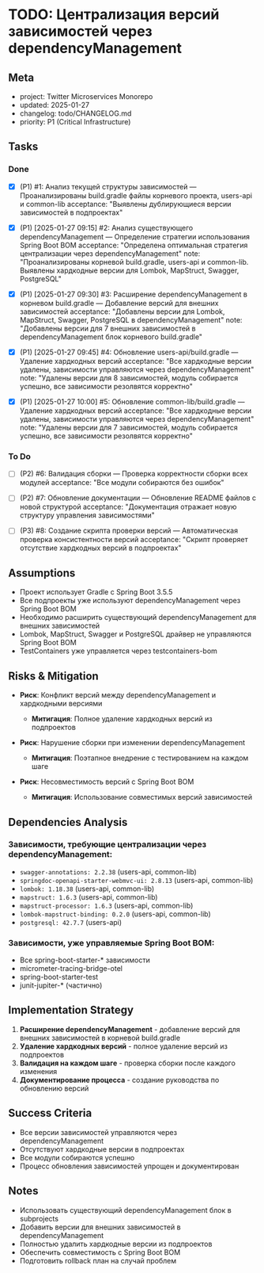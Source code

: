 # TODO: Централизация версий зависимостей через dependencyManagement

## Meta
- project: Twitter Microservices Monorepo
- updated: 2025-01-27
- changelog: todo/CHANGELOG.md
- priority: P1 (Critical Infrastructure)

## Tasks

### Done
- [x] (P1) #1: Анализ текущей структуры зависимостей — Проанализированы build.gradle файлы корневого проекта, users-api и common-lib
  acceptance: "Выявлены дублирующиеся версии зависимостей в подпроектах"

- [x] (P1) [2025-01-27 09:15] #2: Анализ существующего dependencyManagement — Определение стратегии использования Spring Boot BOM
  acceptance: "Определена оптимальная стратегия централизации через dependencyManagement"
  note: "Проанализированы корневой build.gradle, users-api и common-lib. Выявлены хардкодные версии для Lombok, MapStruct, Swagger, PostgreSQL"

- [x] (P1) [2025-01-27 09:30] #3: Расширение dependencyManagement в корневом build.gradle — Добавление версий для внешних зависимостей
  acceptance: "Добавлены версии для Lombok, MapStruct, Swagger, PostgreSQL в dependencyManagement"
  note: "Добавлены версии для 7 внешних зависимостей в dependencyManagement блок корневого build.gradle"

- [x] (P1) [2025-01-27 09:45] #4: Обновление users-api/build.gradle — Удаление хардкодных версий
  acceptance: "Все хардкодные версии удалены, зависимости управляются через dependencyManagement"
  note: "Удалены версии для 8 зависимостей, модуль собирается успешно, все зависимости резолвятся корректно"

- [x] (P1) [2025-01-27 10:00] #5: Обновление common-lib/build.gradle — Удаление хардкодных версий
  acceptance: "Все хардкодные версии удалены, зависимости управляются через dependencyManagement"
  note: "Удалены версии для 7 зависимостей, модуль собирается успешно, все зависимости резолвятся корректно"

### To Do

- [ ] (P2) #6: Валидация сборки — Проверка корректности сборки всех модулей
  acceptance: "Все модули собираются без ошибок"

- [ ] (P2) #7: Обновление документации — Обновление README файлов с новой структурой
  acceptance: "Документация отражает новую структуру управления зависимостями"

- [ ] (P3) #8: Создание скрипта проверки версий — Автоматическая проверка консистентности версий
  acceptance: "Скрипт проверяет отсутствие хардкодных версий в подпроектах"

## Assumptions
- Проект использует Gradle с Spring Boot 3.5.5
- Все подпроекты уже используют dependencyManagement через Spring Boot BOM
- Необходимо расширить существующий dependencyManagement для внешних зависимостей
- Lombok, MapStruct, Swagger и PostgreSQL драйвер не управляются Spring Boot BOM
- TestContainers уже управляется через testcontainers-bom

## Risks & Mitigation
- **Риск**: Конфликт версий между dependencyManagement и хардкодными версиями
  - **Митигация**: Полное удаление хардкодных версий из подпроектов

- **Риск**: Нарушение сборки при изменении dependencyManagement
  - **Митигация**: Поэтапное внедрение с тестированием на каждом шаге

- **Риск**: Несовместимость версий с Spring Boot BOM
  - **Митигация**: Использование совместимых версий зависимостей

## Dependencies Analysis
### Зависимости, требующие централизации через dependencyManagement:
- `swagger-annotations: 2.2.38` (users-api, common-lib)
- `springdoc-openapi-starter-webmvc-ui: 2.8.13` (users-api, common-lib)
- `lombok: 1.18.38` (users-api, common-lib)
- `mapstruct: 1.6.3` (users-api, common-lib)
- `mapstruct-processor: 1.6.3` (users-api, common-lib)
- `lombok-mapstruct-binding: 0.2.0` (users-api, common-lib)
- `postgresql: 42.7.7` (users-api)

### Зависимости, уже управляемые Spring Boot BOM:
- Все spring-boot-starter-* зависимости
- micrometer-tracing-bridge-otel
- spring-boot-starter-test
- junit-jupiter-* (частично)

## Implementation Strategy
1. **Расширение dependencyManagement** - добавление версий для внешних зависимостей в корневой build.gradle
2. **Удаление хардкодных версий** - полное удаление версий из подпроектов
3. **Валидация на каждом шаге** - проверка сборки после каждого изменения
4. **Документирование процесса** - создание руководства по обновлению версий

## Success Criteria
- Все версии зависимостей управляются через dependencyManagement
- Отсутствуют хардкодные версии в подпроектах
- Все модули собираются успешно
- Процесс обновления зависимостей упрощен и документирован

## Notes
- Использовать существующий dependencyManagement блок в subprojects
- Добавить версии для внешних зависимостей в dependencyManagement
- Полностью удалить хардкодные версии из подпроектов
- Обеспечить совместимость с Spring Boot BOM
- Подготовить rollback план на случай проблем
